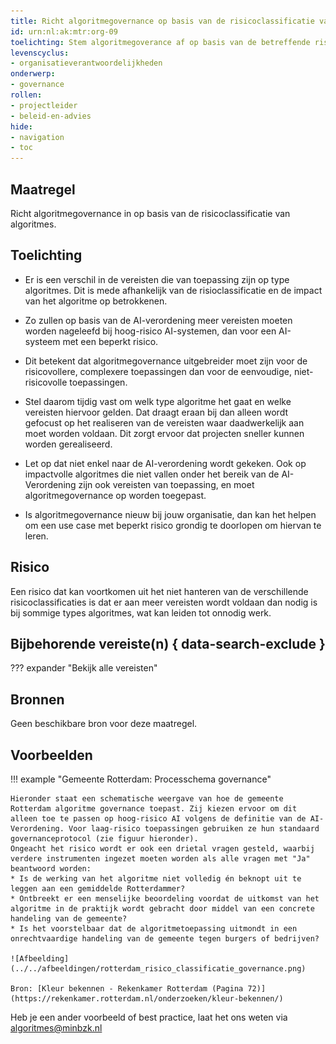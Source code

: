 ```yaml
---
title: Richt algoritmegovernance op basis van de risicoclassificatie van algoritmes 
id: urn:nl:ak:mtr:org-09
toelichting: Stem algoritmegoverance af op basis van de betreffende risicoclassifcatie van een algoritme. 
levenscyclus:
- organisatieverantwoordelijkheden
onderwerp:
- governance
rollen:
- projectleider
- beleid-en-advies
hide:
- navigation
- toc
---
```


<!-- tags -->

## Maatregel
Richt algoritmegovernance in op basis van de risicoclassificatie van algoritmes.

## Toelichting
- Er is een verschil in de vereisten die van toepassing zijn op type algoritmes. Dit is mede afhankelijk van de risioclassificatie en de impact van het algoritme op betrokkenen.
- Zo zullen op basis van de AI-verordening meer vereisten moeten worden nageleefd bij hoog-risico AI-systemen, dan voor een AI-systeem met een beperkt risico. 
- Dit betekent dat algoritmegovernance uitgebreider moet zijn voor de risicovollere, complexere toepassingen dan voor de eenvoudige, niet-risicovolle toepassingen.

- Stel daarom tijdig vast om welk type algoritme het gaat en welke vereisten hiervoor gelden. Dat draagt eraan bij dan alleen wordt gefocust op het realiseren van de vereisten waar daadwerkelijk aan moet worden voldaan. Dit zorgt ervoor dat projecten sneller kunnen worden gerealiseerd.
- Let op dat niet enkel naar de AI-verordening wordt gekeken. Ook op impactvolle algoritmes die niet vallen onder het bereik van de AI-Verordening zijn ook vereisten van toepassing, en moet algoritmegovernance op worden toegepast.
- Is algoritmegovernance nieuw bij jouw organisatie, dan kan het helpen om een use case met beperkt risico grondig te doorlopen om hiervan te leren.

## Risico 
Een risico dat kan voortkomen uit het niet hanteren van de verschillende risicoclassificaties is dat er aan meer vereisten wordt voldaan dan nodig is bij sommige types algoritmes, wat kan leiden tot onnodig werk.

## Bijbehorende vereiste(n) { data-search-exclude }
??? expander "Bekijk alle vereisten"
    <!-- list_vereisten_on_maatregelen_page -->

## Bronnen
Geen beschikbare bron voor deze maatregel.

## Voorbeelden

!!! example "Gemeente Rotterdam: Processchema governance"
    
    Hieronder staat een schematische weergave van hoe de gemeente Rotterdam algoritme governance toepast. Zij kiezen ervoor om dit alleen toe te passen op hoog-risico AI volgens de definitie van de AI-Verordening. Voor laag-risico toepassingen gebruiken ze hun standaard governanceprotocol (zie figuur hieronder). 
    Ongeacht het risico wordt er ook een drietal vragen gesteld, waarbij verdere instrumenten ingezet moeten worden als alle vragen met "Ja" beantwoord worden:
    * Is de werking van het algoritme niet volledig én beknopt uit te leggen aan een gemiddelde Rotterdammer? 
    * Ontbreekt er een menselijke beoordeling voordat de uitkomst van het algoritme in de praktijk wordt gebracht door middel van een concrete handeling van de gemeente? 
    * Is het voorstelbaar dat de algoritmetoepassing uitmondt in een onrechtvaardige handeling van de gemeente tegen burgers of bedrijven?
    
    ![Afbeelding](../../afbeeldingen/rotterdam_risico_classificatie_governance.png)
    
    Bron: [Kleur bekennen - Rekenkamer Rotterdam (Pagina 72)](https://rekenkamer.rotterdam.nl/onderzoeken/kleur-bekennen/)

Heb je een ander voorbeeld of best practice, laat het ons weten via [algoritmes@minbzk.nl](mailto:algoritmes@minbzk.nl)
